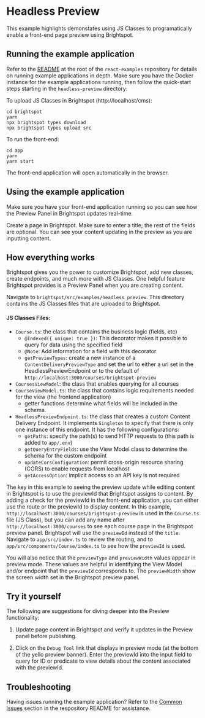 # Headless Preview

This example highlights demonstates using JS Classes to programatically enable a front-end page preview using Brightspot.

## Running the example application

Refer to the [README](/README.md) at the root of the `react-examples` repository for details on running example applications in depth. Make sure you have the Docker instance for the example applications running, then follow the quick-start steps starting in the `headless-preview` directory:

To upload JS Classes in Brightspot (http://localhost/cms):

```
cd brightspot
yarn
npx brightspot types download
npx brightspot types upload src

```

To run the front-end:

```
cd app
yarn
yarn start
```

The front-end application will open automatically in the browser.

## Using the example application

Make sure you have your front-end application running so you can see how the Preview Panel in Brightspot updates real-time.

Create a page in Brightspot. Make sure to enter a title; the rest of the fields are optional. You can see your content updating in the preview as you are inputting content.

## How everything works

Brightspot gives you the power to customize Brightspot, add new classes, create endpoints, and much more with JS Classes. One helpful feature Brightspot provides is a Preview Panel when you are creating content.

Navigate to `brightspot/src/examples/headless_preview`. This directory contains the JS Classes files that are uploaded to Brightspot.

#### JS Classes Files:

- `Course.ts`: the class that contains the business logic (fields, etc)
  - `@Indexed({ unique: true })`: This decorator makes it possible to query for data using the specified field
  - `@Note`: Add information for a field with this decorator
  - `getPreviewTypes`: create a new instance of a `ContentDeliveryPreviewType` and set the url to either a url set in the HeadlessPreviewEndpoint or to the default of `http://localhost:3000/courses/brightspot-preview`
- `CoursesViewModel`: the class that enables querying for all courses
- `CourseViewModel.ts`: the class that contains logic requirements needed for the view (the frontend application)
  - getter functions determine what fields will be included in the schema.
- `HeadlessPreviewEndpoint.ts`: the class that creates a custom Content Delivery Endpoint. It implements `Singleton` to specify that there is only one instance of this endpoint. It has the following configurations:
  - `getPaths`: specify the path(s) to send HTTP requests to (this path is added to `app/.env`)
  - `getQueryEntryFields`: use the View Model class to determine the schema for the custom endpoint
  - `updateCorsConfiguration`: permit cross-origin resource sharing (CORS) to enable requests from localhost
  - `getAccessOption`: implicit access so an API key is not required

The key in this example to seeing the preview update while editing content in Brightspot is to use the previewId that Brightspot assigns to content. By adding a check for the previewId in the front-end application, you can either use the route or the previewId to display content. In this example, `http://localhost:3000/courses/brightspot-preview` is used in the `Course.ts` file (JS Class), but you can add any name after `http://localhost:3000/courses` to see each course page in the Brightspot preview panel. Brightspot will use the `previewId` instead of the `title`. Navigate to `app/src/index.ts` to review the routing, and to `app/src/components/Course/index.ts` to see how the `previewId` is used.

You will also notice that the `previewType` and `previewWidth` values appear in preview mode. These values are helpful in identifying the View Model and/or endpoint that the `previewId` corresponds to. The `previewWidth` show the screen width set in the Brightspot preview panel.

## Try it yourself

The following are suggestions for diving deeper into the Preview functionality:

1. Update page content in Brightspot and verify it updates in the Preview panel before publishing.

2. Click on the `Debug Tool` link that displays in preview mode (at the bottom of the yello preview banner). Enter the previewId into the input field to query for ID or predicate to view details about the content associated with the previewId.

## Troubleshooting

Having issues running the example application? Refer to the [Common Issues](/README.md) section in the respository README for assistance.
